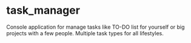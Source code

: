 # task_manager
Console application for manage tasks like TO-DO list for yourself or big projects with a few people. Multiple task types for all lifestyles.
